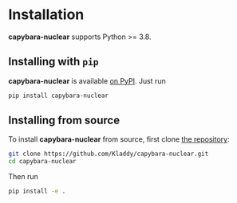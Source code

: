 Installation
============

**capybara-nuclear** supports Python >= 3.8.

## Installing with `pip`

**capybara-nuclear** is available [on PyPI](https://pypi.org/project/capybara-nuclear/). Just run

```bash
pip install capybara-nuclear
```

## Installing from source

To install **capybara-nuclear** from source, first clone [the repository](https://github.com/Kladdy/capybara-nuclear):

```bash
git clone https://github.com/Kladdy/capybara-nuclear.git
cd capybara-nuclear
```

Then run

```bash
pip install -e .
```
